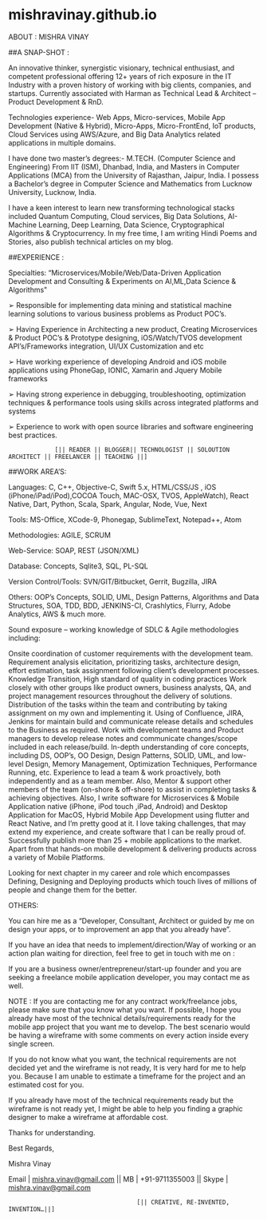 # mishravinay.github.io

ABOUT : MISHRA VINAY

##A SNAP-SHOT :

An innovative thinker, synergistic visionary, technical enthusiast, and competent professional offering 12+ years of rich exposure in the IT Industry with a proven history of working with big clients, companies, and startups. Currently associated with Harman as Technical Lead & Architect – Product Development & RnD.

Technologies experience- Web Apps, Micro-services, Mobile App Development (Native & Hybrid), Micro-Apps, Micro-FrontEnd, IoT products, Cloud Services using AWS/Azure, and Big Data Analytics related applications in multiple domains.

I have done two master’s degrees:- M.TECH. (Computer Science and Engineering) From IIT (ISM), Dhanbad, India, and Masters in Computer Applications (MCA) from the University of Rajasthan, Jaipur, India. I possess a Bachelor’s degree in Computer Science and Mathematics from Lucknow University, Lucknow, India.

I have a keen interest to learn new transforming technological stacks included Quantum Computing, Cloud services, Big Data Solutions, AI-Machine Learning, Deep Learning, Data Science, Cryptographical Algorithms & Cryptocurrency. In my free time, I am writing Hindi Poems and Stories, also publish technical articles on my blog.


##EXPERIENCE :

Specialties:  “Microservices/Mobile/Web/Data-Driven Application Development and Consulting & Experiments on AI,ML,Data Science & Algorithms" 


➢ Responsible for implementing data mining and statistical machine learning solutions to various business problems as Product POC’s.

➢ Having Experience in Architecting a new product, Creating Microservices & Product POC’s & Prototype designing, iOS/Watch/TVOS development API’s/Frameworks integration, UI/UX Customization and etc

➢ Have working experience of developing Android and iOS mobile applications using PhoneGap, IONIC, Xamarin and Jquery Mobile frameworks

➢ Having strong experience in debugging, troubleshooting, optimization techniques & performance tools using skills across integrated platforms and systems

➢ Experience to work with open source libraries and software engineering best practices.


                 [|| READER || BLOGGER|| TECHNOLOGIST || SOLOUTION ARCHITECT || FREELANCER || TEACHING ||]

##WORK AREA’S:

Languages: C, C++, Objective-C, Swift 5.x, HTML/CSS/JS , iOS (iPhone/iPad/iPod),COCOA Touch, MAC-OSX, TVOS, AppleWatch), React Native, Dart, Python, Scala, Spark, Angular, Node, Vue, Next

Tools: MS-Office, XCode-9, Phonegap, SublimeText, Notepad++, Atom

Methodologies: AGILE, SCRUM

Web-Service: SOAP, REST (JSON/XML)

Database: Concepts, Sqlite3, SQL, PL-SQL

Version Control/Tools: SVN/GIT/Bitbucket, Gerrit, Bugzilla, JIRA

Others: OOP’s Concepts, SOLID, UML, Design Patterns, Algorithms and Data Structures, SOA, TDD, BDD, JENKINS-CI, Crashlytics, Flurry, Adobe Analytics, AWS & much more.

Sound exposure – working knowledge of SDLC & Agile methodologies including:

Onsite coordination of customer requirements with the development team.
Requirement analysis elicitation, prioritizing tasks, architecture design, effort estimation, task assignment following client’s development processes.
Knowledge Transition, High standard of quality in coding practices
Work closely with other groups like product owners, business analysts, QA, and project management resources throughout the delivery of solutions.
Distribution of the tasks within the team and contributing by taking assignment on my own and implementing it.
Using of Confluence, JIRA, Jenkins for maintain build and communicate release details and schedules to the Business as required.
Work with development teams and Product managers to develop release notes and communicate changes/scope included in each release/build.
In-depth understanding of core concepts, including DS, OOP’s, OO Design, Design Patterns, SOLID, UML, and low-level Design, Memory Management, Optimization Techniques, Performance Running, etc.
Experience to lead a team & work proactively, both independently and as a team member. Also, Mentor & support other members of the team (on-shore & off-shore) to assist in completing tasks & achieving objectives.
Also, I write software for Microservices & Mobile Application native (iPhone, iPod touch ,iPad, Android) and Desktop Application for MacOS, Hybrid Mobile App Development using flutter and React Native, and I’m pretty good at it. I love taking challenges, that may extend my experience, and create software that I can be really proud of. Successfully publish more than 25 + mobile applications to the market. Apart from that hands-on mobile development & delivering products across a variety of Mobile Platforms. 

Looking for next chapter in my career and role which encompasses Defining, Designing and Deploying products which touch lives of millions of people and change them for the better.

OTHERS:

You can hire me as a “Developer, Consultant, Architect or guided by me on design your apps, or to improvement an app that you already have”.

If you have an idea that needs to implement/direction/Way of working or an action plan waiting for direction, feel free to get in touch with me on :

If you are a business owner/entrepreneur/start-up founder and you are seeking a freelance mobile application developer, you may contact me as well.

NOTE : If you are contacting me for any contract work/freelance jobs, please make sure that you know what you want. If possible, I hope you already have most of the technical details/requirements ready for the mobile app project that you want me to develop. The best scenario would be having a wireframe with some comments on every action inside every single screen.

If you do not know what you want, the technical requirements are not decided yet and the wireframe is not ready, It is very hard for me to help you. Because I am unable to estimate a timeframe for the project and an estimated cost for you.

If you already have most of the technical requirements ready but the wireframe is not ready yet, I might be able to help you finding a graphic designer to make a wireframe at affordable cost.

Thanks for understanding.

Best Regards,

Mishra Vinay

Email | mishra.vinav@gmail.com || MB | +91-9711355003 || Skype | mishra.vinav@gmail.com

                                        [|| CREATIVE, RE-INVENTED, INVENTION…||]

